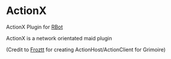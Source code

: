 # ActionX

ActionX Plugin for [RBot](https://github.com/brenohenrike/rbot) 

ActionX is a network orientated maid plugin


(Credit to [Froztt](https://github.com/dwiki08) for creating ActionHost/ActionClient for Grimoire)
